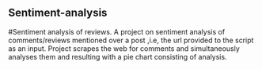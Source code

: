 ## Sentiment-analysis
#Sentiment analysis of reviews.
A project on sentiment analysis of comments/reviews mentioned over a post ,i.e, the url provided to the script as an input. Project scrapes the web for comments and simultaneously analyses them and resulting with a pie chart consisting of analysis.

